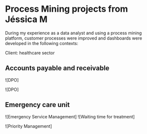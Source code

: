 # Process Mining projects from Jéssica M 

During my experience as a data analyst and using a process mining platform, customer processes were improved and dashboards were developed in the following contexts:

Client: healthcare sector

## Accounts payable and receivable
![DPO]

![DPO]


## Emergency care unit  
![Emergency Service Management]
![Waiting time for treatment] 

![Priority Management]
